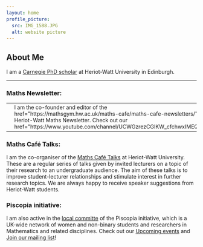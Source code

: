 ```yaml
---
layout: home
profile_picture:
  src: IMG_1588.JPG
  alt: website picture
---
```



## About Me


I am a [Carnegie PhD scholar](https://www.carnegie-trust.org/alumni/page/2/) at Heriot-Watt University in Edinburgh. 

---

### Maths Newsletter: 
<table>
    <tr>
      <td><img src="/cover_transparent.png" width=70 height=auto></td>
      <td style="width: 50">
        I am the co-founder and editor of the 
        <a> href="https://mathsgym.hw.ac.uk/maths-cafe/maths-cafe-newsletters/" </a> 
        Heriot-Watt Maths Newsletter. Check out our 
        <a>href="https://www.youtube.com/channel/UCWGzrezCGIKW_cfchwxIMEQ"</a> 
      </td>
    </tr>
</table>



### Maths Café Talks: 
I am the co-organiser of the [Maths Café Talks](https://mathsgym.hw.ac.uk/past-maths-cafe-talks/) at Heriot-Watt University. These are a regular series of talks given by invited lecturers on a topic of their research to an undergraduate audience. The aim of these talks is to improve student-lecturer relationships and stimulate interest in further research topics. 
We are always happy to receive speaker suggestions from Heriot-Watt students. 


### Piscopia initiative: 
I am also active in the [local committe](https://piscopia.co.uk/heriot-watt-university-committee/) of the Piscopia initiative, which is a UK-wide network of women and non-binary students and researchers in Mathematics and related disciplines. Check out our [Upcoming events](https://piscopia.co.uk/) and [Join our mailing list](https://docs.google.com/forms/d/e/1FAIpQLSc-FZJdwpj408GP1rohoC9z6-fNNv--WCP52_vC6gWIte5-bw/viewform)!




